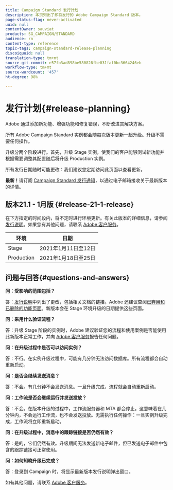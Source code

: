 ```yaml
---
title: Campaign Standard 发行计划
description: 本页列出了即将发行的 Adobe Campaign Standard 版本。
page-status-flag: never-activated
uuid: null
contentOwner: sauviat
products: SG_CAMPAIGN/STANDARD
audience: rn
content-type: reference
topic-tags: campaign-standard-release-planning
discoiquuid: null
translation-type: tm+mt
source-git-commit: e57fb3ad898be580828fbe031faf0bc3664246eb
workflow-type: tm+mt
source-wordcount: '457'
ht-degree: 98%

---
```



# 发行计划{#release-planning}

Adobe 通过添加新功能、增强功能和修复错误，不断改进其解决方案。

所有 Adobe Campaign Standard 实例都会随每次版本更新一起升级。升级不需要任何操作。

升级分两个阶段进行。首先，升级 Stage 实例，使我们的客户能够测试新功能并根据需要调整其配置随后将升级 Production 实例。

所有发行日期随时可能更改：我们建议您定期访问此页面以查看更新。

**最新！**&#x200B;请订阅 [Campaign Standard 发行通知](http://amc-mkt-prod1-t.adobe-campaign.com/lp/LP25?service=%40rZ5cqp2DgNzrgz0alKPInakNbPSTeJYozZYnS7Wbs802u4GlISkHZX4omtK00nAU6xzZ6luEWQzr7kQ9pkCwJYumWkU)，以通过电子邮箱接收关于最新版本的详情。

## 版本21.1 - 1月版 {#release-21-1-release}

在下方指定的时间段内，将不定时进行环境更新。有关此版本的详细信息，请参阅[发行说明](../../rn/using/release-notes.md)。如果您有其他问题，请联系 [Adobe 客户服务](https://helpx.adobe.com/cn/enterprise/using/support-for-experience-cloud.html)。

<table>
 <thead>
  <tr>
   <th> 环境<br /> </th>
   <th> 日期<br /> </th>
  </tr>
 </thead>
 <tbody>
  <tr>
   <td>Stage<br /> </td>
   <td>2021年1月11日至12日<br /> </td>
  </tr>
  <tr>
   <td> Production<br /> </td>
   <td>2021年1月18日至25日<br /> </td>
  </tr>
 </tbody>
</table>

## 问题与回答{#questions-and-answers}

**问：受影响的范围包括？**

答：[发行说明](../../rn/using/release-notes.md)中列出了更改，包括相关文档的链接。Adobe 还建议查阅[已弃用和已删除的功能页面](https://helpx.adobe.com/cn/campaign/kb/acs-deprecated-and-removed-features.html)。新版本会在 Stage 环境升级的日期提供这些页面。

**问：采用什么验证流程？**

答：升级 Stage 阶段的实例时，Adobe 建议验证您的流程和使用案例是否能使用此新版本正常工作，并向 [Adobe 客户服务](https://helpx.adobe.com/cn/enterprise/using/support-for-experience-cloud.html)报告任何问题。

**问：在升级过程中是否可以访问实例？**

答：不行。在实例升级过程中，可能有几分钟无法访问数据库。所有流程都会自动重新启动。

**问：是否会继续发送消息？**

答：不会。有几分钟不会发送消息。一旦升级完成，流程就会自动重新启动。

**问：工作流是否会继续运行并发送投放？**

答：不会。在版本升级的过程中，工作流服务器和 MTA 都会停止。这意味着在几分钟内，不会运行工作流，也不会发送投放。无需执行任何操作：一旦实例升级完成，工作流将立即重新启动。

**问：在升级过程中，消息中的跟踪链接是否仍然有效？**

答：是的，它们仍然有效。升级期间无法发送新电子邮件，但已发送电子邮件中包含的跟踪链接可正常使用。

**问：如何知晓升级已完成？**

答：登录到 Campaign 时，将显示最新版本发行说明弹出窗口。

如有其他问题，请联系 [ Adobe 客户服务](https://helpx.adobe.com/cn/enterprise/using/support-for-experience-cloud.html)。

